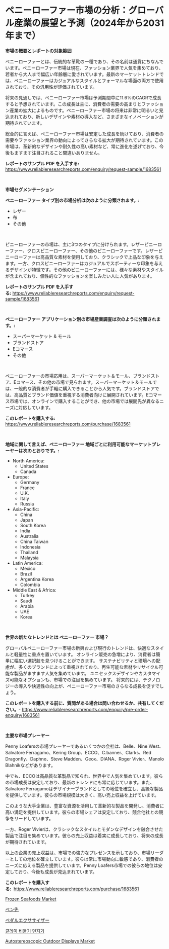 <p><h1>ペニーローファー市場の分析：グローバル産業の展望と予測（2024年から2031年まで）</h1></p><p><strong>市場の概要とレポートの対象範囲</strong></p>
<p><p>ペニーローファーとは、伝統的な革靴の一種であり、その名前は通貨にちなんでいます。ペニーローファー市場は現在、ファッション業界で人気を集めており、若者から大人まで幅広い年齢層に愛されています。最新のマーケットトレンドでは、ペニーローファーはカジュアルなスタイルとフォーマルな場面の両方で使用されており、その汎用性が評価されています。</p><p>将来の見通しでは、ペニーローファー市場は予測期間中に11.6%のCAGRで成長すると予想されています。この成長は主に、消費者の需要の高まりとファッション産業の拡大によるものです。ペニーローファー市場の将来は非常に明るいと見込まれており、新しいデザインや素材の導入など、さまざまなイノベーションが期待されています。</p><p>総合的に言えば、ペニーローファー市場は安定した成長を続けており、消費者の需要やファッション業界の動向によってさらなる拡大が期待されています。この市場は、革新的なデザインや耐久性の高い素材など、常に進化を遂げており、今後もますます注目されること間違いありません。</p></p>
<p><strong>レポートのサンプル PDF を入手する:</strong> <a href="https://www.reliableresearchreports.com/enquiry/request-sample/1683561">https://www.reliableresearchreports.com/enquiry/request-sample/1683561</a></p>
<p>&nbsp;</p>
<p><strong>市場セグメンテーション</strong></p>
<p><strong>ペニーローファー タイプ別の市場分析は次のように分類されます。:</strong></p>
<p><ul><li>レザー</li><li>布</li><li>その他</li></ul></p>
<p>&nbsp;</p>
<p><p>ピニーローファーの市場は、主に3つのタイプに分けられます。レザーピニーローファー、クロスピニーローファー、その他のピニーローファーです。レザーピニーローファーは高品質な素材を使用しており、クラシックで上品な印象を与えます。一方、クロスピニーローファーはカジュアルでスポーティーな印象を与えるデザインが特徴です。その他のピニーローファーには、様々な素材やスタイルが含まれており、個性的なファッションを楽しみたい人に人気があります。</p></p>
<p><strong>レポートのサンプル PDF を入手する:</strong>&nbsp;<a href="https://www.reliableresearchreports.com/enquiry/request-sample/1683561">https://www.reliableresearchreports.com/enquiry/request-sample/1683561</a></p>
<p>&nbsp;</p>
<p><strong> ペニーローファー アプリケーション別の市場産業調査は次のように分類されます。:</strong></p>
<p><ul><li>スーパーマーケット & モール</li><li>ブランドストア</li><li>Eコマース</li><li>その他</li></ul></p>
<p>&nbsp;</p>
<p><p>ペニーローファーの市場応用は、スーパーマーケット＆モール、ブランドストア、Eコマース、その他の市場で見られます。スーパーマーケット＆モールでは、一般的な消費者が手軽に購入できることから人気です。ブランドストアでは、高品質とブランド価値を重視する消費者向けに展開されています。Eコマース市場では、オンラインで購入することができ、他の市場では展開先が異なるニーズに対応しています。</p></p>
<p><strong>このレポートを購入する:</strong>&nbsp; <a href="https://www.reliableresearchreports.com/purchase/1683561">https://www.reliableresearchreports.com/purchase/1683561</a></p>
<p>&nbsp;</p>
<p><strong>地域に関して言えば、ペニーローファー 地域ごとに利用可能なマーケットプレーヤーは次のとおりです。:</strong></p>
<p><ul>
    <li>
        North America:
        <ul>
            <li>United States</li>
            <li>Canada</li>
        </ul>
    </li>
    <li>
        Europe:
        <ul>
            <li>Germany</li>
            <li>France</li>
            <li>U.K.</li>
            <li>Italy</li>
            <li>Russia</li>
        </ul>
    </li>
    <li>
        Asia-Pacific:
        <ul>
            <li>China</li>
            <li>Japan</li>
            <li>South Korea</li>
            <li>India</li>
            <li>Australia</li>
            <li>China Taiwan</li>
            <li>Indonesia</li>
            <li>Thailand</li>
            <li>Malaysia</li>
        </ul>
    </li>
    <li>
        Latin America:
        <ul>
            <li>Mexico</li>
            <li>Brazil</li>
            <li>Argentina Korea</li>
            <li>Colombia</li>
        </ul>
    </li>
    <li>
        Middle East & Africa:
        <ul>
            <li>Turkey</li>
            <li>Saudi</li>
            <li>Arabia</li>
            <li>UAE</li>
            <li>Korea</li>
        </ul>
    </li>
    </ul></p>
<p>&nbsp;</p>
<p><strong>世界の新たなトレンドとは ペニーローファー 市場？</strong></p>
<p><p>グローバルペニーローファー市場の新興および現行のトレンドは、快適なスタイルと軽量性に重点を置いています。 オンライン販売の急増により、消費者は簡単に幅広い選択肢を見つけることができます。 サステナビリティと環境への配慮が、多くのブランドによって重視されており、再生可能な素材やリサイクル可能な製品がますます人気を集めています。 ユニセックスデザインやカスタマイズ可能なオプションも、市場での注目を集めています。 将来的には、テクノロジーの導入や快適性の向上が、ペニーローファー市場のさらなる成長を促すでしょう。</p></p>
<p><strong>このレポートを購入する前に、質問がある場合は問い合わせるか、共有してください。</strong>- <a href="https://www.reliableresearchreports.com/enquiry/pre-order-enquiry/1683561">https://www.reliableresearchreports.com/enquiry/pre-order-enquiry/1683561</a></p>
<p>&nbsp;</p>
<p><strong>主要な市場プレーヤー</strong></p>
<p><p>Penny Loafersの市場プレーヤーであるいくつかの会社は、Belle、Nine West、Salvatore Ferragamo、Kering Group、ECCO、C.banner、Clarks、Red Dragonfly、Daphne、Steve Madden、Geox、DIANA、Roger Vivier、Manolo Blahnikなどがあります。 </p><p>中でも、ECCOは高品質な革製品で知られ、世界中で人気を集めています。彼らの市場成長は安定しており、最新のトレンドにも常に応じています。また、Salvatore Ferragamoはデザイナーブランドとしての地位を確立し、高級な製品を提供しています。彼らの市場規模は大きく、高い売上収益を上げています。 </p><p>このような大手企業は、豊富な資源を活用して革新的な製品を開発し、消費者に高い満足を提供しています。彼らの市場シェアは安定しており、競合他社との競争をリードしています。 </p><p>一方、Roger Vivierは、クラシックなスタイルとモダンなデザインを融合させた製品で注目を集めています。彼らの売上収益は着実に成長しており、将来の成長が期待されています。 </p><p>以上の企業の売上収益は、市場での強力なプレゼンスを示しており、市場リーダーとしての地位を確立しています。彼らは常に市場動向に敏感であり、消費者のニーズに応える製品を提供しています。Penny Loafers市場での彼らの地位は安定しており、今後も成長が見込まれています。</p></p>
<p><strong>このレポートを購入する:</strong>&nbsp;&nbsp;<a href="https://www.reliableresearchreports.com/purchase/1683561">https://www.reliableresearchreports.com/purchase/1683561</a></p>
<p><p><a href="https://view.publitas.com/reportprime-1/frozen-seafoods-market-research-report-unlocks-analysis-on-the-market-financial-status-market-size-and-market-revenue-upto-2030/">Frozen Seafoods Market</a></p><p><a href="https://github.com/bevdtkn4419963/Market-Research-Report-List-1/blob/main/4856720187552.md">ペン先</a></p><p><a href="https://github.com/lababdou/Market-Research-Report-List-2/blob/main/7597604187551.md">ペダルエクササイザー</a></p><p><a href="https://medium.com/@ttmjshfrgiff14/%ED%81%B4%EB%A0%88%EC%9D%B4-%ED%94%BC%EC%A0%9C%EB%A1%B1-%EB%8D%98%EC%A7%80%EA%B8%B0-%EC%8B%9C%EC%9E%A5-%EC%8B%9C%EC%9E%A5-%EC%A0%90%EC%9C%A0%EC%9C%A8-%EC%8B%9C%EC%9E%A5-%ED%8A%B8%EB%A0%8C%EB%93%9C-%EA%B7%B8%EB%A6%AC%EA%B3%A0-%EB%AF%B8%EB%9E%98-%EC%84%B1%EC%9E%A5-%ED%83%90%EC%83%89-3a59c8f5ea69">클레이 비둘기 던지기</a></p><p><a href="https://view.publitas.com/reportprime-1/autostereoscopic-outdoor-displays-market-research-report-provides-thorough-industry-overview-which-offers-an-in-depth-analysis-of-product-trends-and-new-market-divisions/">Autostereoscopic Outdoor Displays Market</a></p></p>